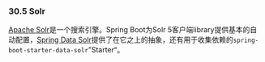 ### 30.5 Solr

[Apache Solr](https://lucene.apache.org/solr/)是一个搜索引擎。Spring Boot为Solr 5客户端library提供基本的自动配置，[Spring Data Solr](https://github.com/spring-projects/spring-data-solr)提供了在它之上的抽象，还有用于收集依赖的`spring-boot-starter-data-solr`”Starter“。
